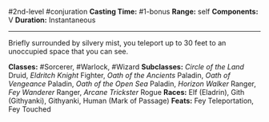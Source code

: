 #2nd-level #conjuration
**Casting Time:** #1-bonus
**Range:** self
**Components:** V
**Duration:** Instantaneous

---

Briefly surrounded by silvery mist, you teleport up to 30 feet to an unoccupied space that you can see.


**Classes:** #Sorcerer, #Warlock, #Wizard
**Subclasses:** *Circle of the Land* Druid, *Eldritch Knight* Fighter, *Oath of the Ancients* Paladin, *Oath of Vengeance* Paladin, *Oath of the Open Sea* Paladin, *Horizon Walker* Ranger, *Fey Wanderer* Ranger, *Arcane Trickster* Rogue
**Races:** Elf (Eladrin), Gith (Githyanki), Githyanki, Human (Mark of Passage)
**Feats:** Fey Teleportation, Fey Touched
